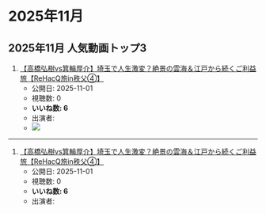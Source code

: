 # 2025年11月

## 2025年11月 人気動画トップ3

1.  [【高橋弘樹vs箕輪厚介】埼玉で人生激変？絶景の雲海＆江戸から続くご利益旅【ReHacQ旅in秩父④】](/rehacq_fan/ids/38mpQvBSz5c "wikilink")
    -   公開日: 2025-11-01
    -   視聴数: 0
    -   **いいね数: 6**
    -   出演者: 
    - [![](https://img.youtube.com/vi/38mpQvBSz5c/hqdefault.jpg)](https://www.youtube.com/watch?v=38mpQvBSz5c)


----


1.  [【高橋弘樹vs箕輪厚介】埼玉で人生激変？絶景の雲海＆江戸から続くご利益旅【ReHacQ旅in秩父④】](/rehacq_fan/ids/38mpQvBSz5c "wikilink")
    -   公開日: 2025-11-01
    -   視聴数: 0
    -   **いいね数: 6**
    -   出演者: 
